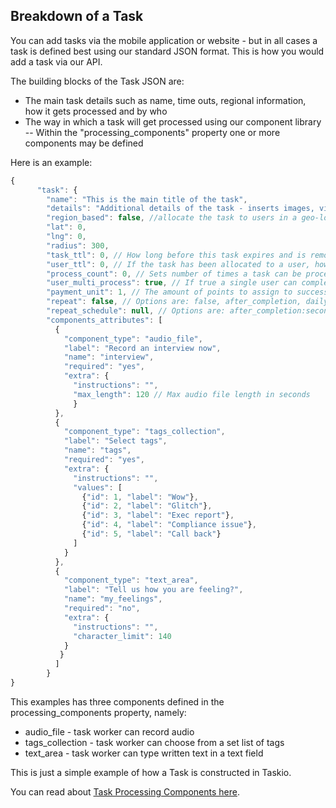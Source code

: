 ## Breakdown of a Task

You can add tasks via the mobile application or website - but in all cases a task is defined best using our standard JSON format. This is how you would add a task via our API.

The building blocks of the Task JSON are:

- The main task details such as name, time outs, regional information, how it gets processed and by who
- The way in which a task will get processed using our component library
-- Within the "processing_components" property one or more components may be defined 

Here is an example:

```javascript
{
      "task": {
        "name": "This is the main title of the task",
        "details": "Additional details of the task - inserts images, video's, audio plus limited html tags.",
        "region_based": false, //allocate the task to users in a geo-location
        "lat": 0,
        "lng": 0,
        "radius": 300,
        "task_ttl": 0, // How long before this task expires and is removed, 0 means never
        "user_ttl": 0, // If the task has been allocated to a user, how long do they have to process it, 0 means never
        "process_count": 0, // Sets number of times a task can be processed, 0 means unlimited
        "user_multi_process": true, // If true a single user can complete the same task multiple times
        "payment_unit": 1, // The amount of points to assign to successful completion of this task
        "repeat": false, // Options are: false, after_completion, daily, weekly, monthly, yearly
        "repeat_schedule": null, // Options are: after_completion:seconds, daily, weekly:day1;day2.., monthly:day-number1;day-number2.., yearly:mm-dd1;mm-dd2..
        "components_attributes": [
          {
            "component_type": "audio_file",
            "label": "Record an interview now",
            "name": "interview",
            "required": "yes",
            "extra": {
              "instructions": "",
              "max_length": 120 // Max audio file length in seconds
              }
          },
          {
            "component_type": "tags_collection",
            "label": "Select tags",
            "name": "tags",
            "required": "yes",
            "extra": {
              "instructions": "",
              "values": [
                {"id": 1, "label": "Wow"},
                {"id": 2, "label": "Glitch"},
                {"id": 3, "label": "Exec report"},
                {"id": 4, "label": "Compliance issue"},
                {"id": 5, "label": "Call back"}
              ]
            }
          },
          {
            "component_type": "text_area",
            "label": "Tell us how you are feeling?",
            "name": "my_feelings",
            "required": "no",
            "extra": {
              "instructions": "",
              "character_limit": 140
            }
           }
          ]
        }
}
```

This examples has three components defined in the processing_components property, namely:
- audio_file - task worker can record audio
- tags_collection - task worker can choose from a set list of tags
- text_area - task worker can type written text in a text field

This is just a simple example of how a Task is constructed in Taskio. 

You can read about [Task Processing Components here](/components.md).
